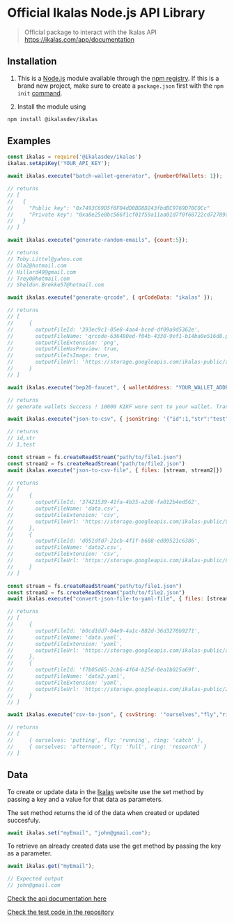 # Official Ikalas Node.js API Library

> Official package to interact with the Ikalas API https://ikalas.com/app/documentation
## Installation

1. This is a [Node.js](https://nodejs.org/en/) module available through the
[npm registry](https://www.npmjs.com/).
If this is a brand new project, make sure to create a `package.json` first with
the ``npm init``  [command](https://docs.npmjs.com/creating-a-package-json-file).

2. Install the module using
```bash
npm install @ikalasdev/ikalas
```

## Examples

```js
const ikalas = require('@ikalasdev/ikalas')
ikalas.setApiKey('YOUR_API_KEY');

await ikalas.execute("batch-wallet-generator", {numberOfWallets: 1});

// returns
// [
//   {
//     "Public key": "0x7493C69D5f8F04dD0BD8D243fbdBC9769D70C0Cc"
//     "Private key": "0xa8e25e8bc566f1cf01f59a11aa01d7f0f68722cd72789ac0f60a8aae0f7cdb2d"
//   }
// ]
```
```js
await ikalas.execute("generate-random-emails", {count:5});

// returns
// Toby.Littel@yahoo.com
// Ola2@hotmail.com
// Hillard49@gmail.com
// Trey0@hotmail.com
// Sheldon.Brekke57@hotmail.com
```
```js
await ikalas.execute("generate-qrcode", { qrCodeData: "ikalas" });

// returns
// [
//     {
//       outputFileId: '393ec9c1-05e8-4aa4-bced-df09a9d5362e',
//       outputFileName: 'qrcode-636480ed-f04b-4330-9ef1-b14ba0e516d8.png',
//       outputFileExtension: 'png',
//       outputFileHasPreview: true,
//       outputFileIsImage: true,
//       outputFileUrl: 'https://storage.googleapis.com/ikalas-public/aa26a3f4-b529-4a8e-88d4-50d848e15f23.png'
//     }
// ]
```
```js
await ikalas.execute("bep20-faucet", { walletAddress: "YOUR_WALLET_ADDRESS"});

// returns
// generate wallets Success ! 10000 KIKF were sent to your wallet. Transaction hash: 0x1a88880cfe8357509565094c55f0ad65ff1c9b49b84dc6a58b85d4f7f0ec398b
```
```js
await ikalas.execute("json-to-csv", { jsonString: '{"id":1,"str":"test"}'});

// returns
// id,str
// 1,test
```
```js
const stream = fs.createReadStream("path/to/file1.json")
const stream2 = fs.createReadStream("path/to/file2.json")
await ikalas.execute("json-to-csv-file", { files: [stream, stream2]})

// returns
// [
//     {
//       outputFileId: '37421539-41fa-4b35-a2d6-fa012b4ed562',
//       outputFileName: 'data.csv',
//       outputFileExtension: 'csv',
//       outputFileUrl: 'https://storage.googleapis.com/ikalas-public/9ce74909-d00f-4c5f-80b1-ae87d02bf505.csv'
//     },
//     {
//       outputFileId: 'd051dfd7-21cb-4f1f-b688-ed09521c6386',
//       outputFileName: 'data2.csv',
//       outputFileExtension: 'csv',
//       outputFileUrl: 'https://storage.googleapis.com/ikalas-public/6c8b97b3-bb57-4b28-a7ba-383e7ab0ddc2.csv'
//     }
// ]
```
```js
const stream = fs.createReadStream("path/to/file1.json")
const stream2 = fs.createReadStream("path/to/file2.json")
await ikalas.execute("convert-json-file-to-yaml-file", { files: [stream, stream2]})

// returns
// [
//     {
//       outputFileId: 'b0cd1dd7-04e9-4a1c-882d-36d3270b9271',
//       outputFileName: 'data.yaml',
//       outputFileExtension: 'yaml',
//       outputFileUrl: 'https://storage.googleapis.com/ikalas-public/ade94b28-7d45-4654-be46-99de00ffed71.yaml'
//     },
//     {
//       outputFileId: 'f7b05d65-2cb6-4f64-b25d-0ea1b025a69f',
//       outputFileName: 'data2.yaml',
//       outputFileExtension: 'yaml',
//       outputFileUrl: 'https://storage.googleapis.com/ikalas-public/20ae14d7-f2cf-48fe-bda9-7896bbf7a17e.yaml'
//     }
// ]
```
```js
await ikalas.execute("csv-to-json", { csvString: '"ourselves","fly","ring"\n"putting","running","catch"\n"afternoon","full","research"\n' });

// returns
// [
//     { ourselves: 'putting', fly: 'running', ring: 'catch' },
//     { ourselves: 'afternoon', fly: 'full', ring: 'research' }
// ]
```

## Data

To create or update data in the [Ikalas](https://ikalas.com/app) website use the set method by passing a key and a value for that data as parameters.

The set method returns the id of the data when created or updated succesfuly.

```js
await ikalas.set("myEmail", "john@gmail.com"); 
```

To retrieve an already created data use the get method by passing the key as a parameter.

```js
await ikalas.get("myEmail");

// Expected output
// john@gmail.com
```

[Check the api documentation here](https://ikalas.com/app/documentation)

[Check the test code in the repository](https://github.com/ikalasdev/ikalas-nodejs)
